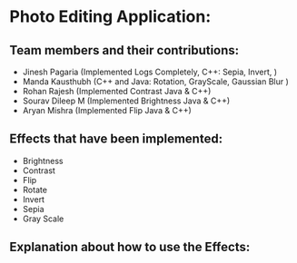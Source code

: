 # Photo Editing Application:

## Team members and their contributions:

- Jinesh Pagaria (Implemented Logs Completely, C++: Sepia, Invert, )
- Manda Kausthubh (C++ and Java: Rotation, GrayScale, Gaussian Blur )
- Rohan Rajesh (Implemented Contrast Java & C++)
- Sourav Dileep M (Implemented Brightness Java & C++)
- Aryan Mishra (Implemented Flip Java & C++)

## Effects that have been implemented:

- Brightness
- Contrast
- Flip
- Rotate
- Invert
- Sepia
- Gray Scale

## Explanation about how to use the Effects:
